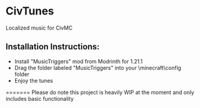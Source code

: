 # CivTunes
 Localized music for CivMC

## Installation Instructions:
- Install "MusicTriggers" mod from Modrinth for 1.21.1
- Drag the folder labeled "MusicTriggers" into your \minecraft\config folder
- Enjoy the tunes

=======
Please do note this project is heavily WIP at the moment and only includes basic functionality
